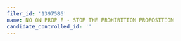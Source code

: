 ```yaml
---
filer_id: '1397586'
name: NO ON PROP E - STOP THE PROHIBITION PROPOSITION
candidate_controlled_id: ''
---
```

